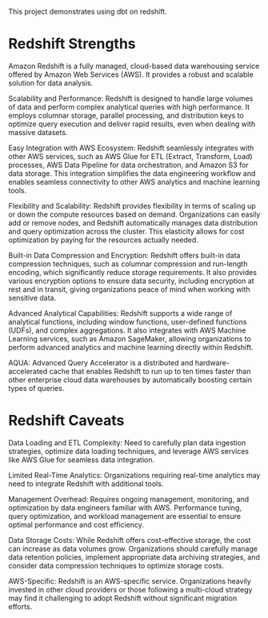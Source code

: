 This project demonstrates using dbt on redshift.

# Redshift Strengths
Amazon Redshift is a fully managed, cloud-based data warehousing service offered by Amazon Web Services (AWS). It provides a robust and scalable solution for data analysis.

Scalability and Performance: Redshift is designed to handle large volumes of data and perform complex analytical queries with high performance. It employs columnar storage, parallel processing, and distribution keys to optimize query execution and deliver rapid results, even when dealing with massive datasets.

Easy Integration with AWS Ecosystem: Redshift seamlessly integrates with other AWS services, such as AWS Glue for ETL (Extract, Transform, Load) processes, AWS Data Pipeline for data orchestration, and Amazon S3 for data storage. This integration simplifies the data engineering workflow and enables seamless connectivity to other AWS analytics and machine learning tools.

Flexibility and Scalability: Redshift provides flexibility in terms of scaling up or down the compute resources based on demand. Organizations can easily add or remove nodes, and Redshift automatically manages data distribution and query optimization across the cluster. This elasticity allows for cost optimization by paying for the resources actually needed.

Built-in Data Compression and Encryption: Redshift offers built-in data compression techniques, such as columnar compression and run-length encoding, which significantly reduce storage requirements. It also provides various encryption options to ensure data security, including encryption at rest and in transit, giving organizations peace of mind when working with sensitive data.

Advanced Analytical Capabilities: Redshift supports a wide range of analytical functions, including window functions, user-defined functions (UDFs), and complex aggregations. It also integrates with AWS Machine Learning services, such as Amazon SageMaker, allowing organizations to perform advanced analytics and machine learning directly within Redshift.

AQUA: Advanced Query Accelerator is a distributed and hardware-accelerated cache that enables Redshift to run up to ten times faster than other enterprise cloud data warehouses by automatically boosting certain types of queries.

# Redshift Caveats
Data Loading and ETL Complexity: Need to carefully plan data ingestion strategies, optimize data loading techniques, and leverage AWS services like AWS Glue for seamless data integration.

Limited Real-Time Analytics: Organizations requiring real-time analytics may need to integrate Redshift with additional tools.

Management Overhead: Requires ongoing management, monitoring, and optimization by data engineers familiar with AWS. Performance tuning, query optimization, and workload management are essential to ensure optimal performance and cost efficiency.

Data Storage Costs: While Redshift offers cost-effective storage, the cost can increase as data volumes grow. Organizations should carefully manage data retention policies, implement appropriate data archiving strategies, and consider data compression techniques to optimize storage costs.

AWS-Specific: Redshift is an AWS-specific service. Organizations heavily invested in other cloud providers or those following a multi-cloud strategy may find it challenging to adopt Redshift without significant migration efforts.
